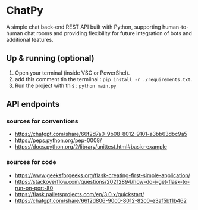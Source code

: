 # ChatPy
A simple chat back-end REST API built with Python, supporting human-to-human chat rooms and providing flexibility for future integration of bots and additional features. 



## Up & running (optional)
1. Open your terminal (inside VSC or PowerShel).
2. add this comment tin the termiinal : `pip install -r ./requirements.txt`.
3. Run the project with this : `python main.py`

## API endpoints



### sources for conventions

- https://chatgpt.com/share/66f2d7a0-9b08-8012-9101-a3bb63dbc9a5
- https://peps.python.org/pep-0008/
- https://docs.python.org/2/library/unittest.html#basic-example

### sources for code

- https://www.geeksforgeeks.org/flask-creating-first-simple-application/
- https://stackoverflow.com/questions/20212894/how-do-i-get-flask-to-run-on-port-80
- https://flask.palletsprojects.com/en/3.0.x/quickstart/
- https://chatgpt.com/share/66f2d806-90c0-8012-82c0-e3af5bf1b462
